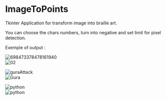 # ImageToPoints
Tkinter Application for transform image into braille art.

You can choose the chars numbers, turn into negative and set limit for pixel detection.

Exemple of output :

![698473378478161940](https://user-images.githubusercontent.com/60299112/115454508-239c5300-a221-11eb-84f2-ffa310fd5c78.png)   
![02](https://user-images.githubusercontent.com/60299112/115461189-70842780-a229-11eb-8975-94a354dfc6d5.PNG)  
  
![guraAttack](https://user-images.githubusercontent.com/60299112/115453845-5c87f800-a220-11eb-8d82-36b7a94cc6ad.png)  
![Gura](https://user-images.githubusercontent.com/60299112/115461293-8c87c900-a229-11eb-8f70-5ba2be65421f.PNG)  

  
![python](https://user-images.githubusercontent.com/60299112/115454241-d7e9a980-a220-11eb-8c4d-aaea3a095505.png)  
![python](https://user-images.githubusercontent.com/60299112/115461685-fe601280-a229-11eb-8842-ea12b3ae001a.PNG)  
